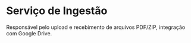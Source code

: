 # Serviço de Ingestão
Responsável pelo upload e recebimento de arquivos PDF/ZIP, integração com Google Drive.